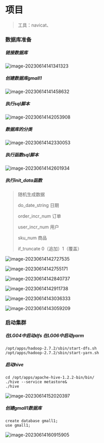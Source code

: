# 项目

> 工具：navicat、

### 数据库准备

##### 链接数据库

![image-20230614141341323](image/image-20230614141341323.png)

##### 创建数据库gmall1

![image-20230614141458632](image/image-20230614141458632.png)

##### 执行sql脚本

![image-20230614142053908](image/image-20230614142053908.png)

##### 数据库的分类

![image-20230614142330053](image/image-20230614142330053.png)

##### 执行函数sql脚本

![image-20230614142601934](image/image-20230614142601934.png)

##### 执行init_data函数

> 随机生成数据
>
> do_date_string	日期
>
> order_incr_num	订单
>
> user_incr_num	用户
>
> sku_num	商品
>
> if_truncate	0（追加）1（覆盖）

![image-20230614142727535](image/image-20230614142727535.png)

![image-20230614142755171](image/image-20230614142755171.png)

![image-20230614142840737](image/image-20230614142840737.png)

![image-20230614142911738](image/image-20230614142911738.png)

![image-20230614143036333](image/image-20230614143036333.png)

![image-20230614143059209](image/image-20230614143059209.png)

### 启动集群

##### 在LG04中启动dfs 在LG06中启动yarm

```
/opt/apps/hadoop-2.7.2/sbin/start-dfs.sh
/opt/apps/hadoop-2.7.2/sbin/start-yarn.sh
```

##### 启动hive

```
cd /opt/apps/apache-hive-1.2.2-bin/bin/
./hive --service metastore&
./hive
```

![image-20230614152020397](image/image-20230614152020397.png)

##### 创建gmall1数据库

```
create database gmall1;
use gmall1;
```

![image-20230614160915905](image/image-20230614160915905.png)

